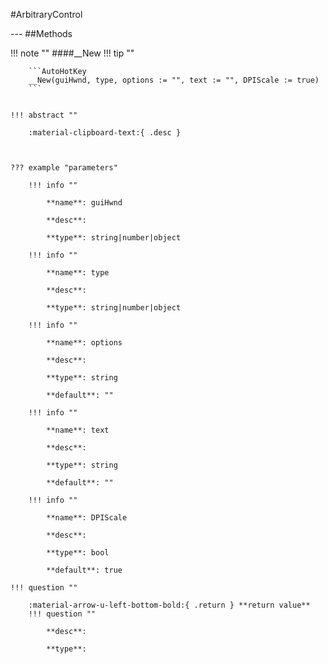 #ArbitraryControl
<figure markdown="1">

</figure>
---
##Methods

!!! note ""
    ####__New
    !!! tip ""

        ```AutoHotKey
        __New(guiHwnd, type, options := "", text := "", DPIScale := true)
        ```


    !!! abstract ""

        :material-clipboard-text:{ .desc } 



    ??? example "parameters"

        !!! info ""

            **name**: guiHwnd

            **desc**: 

            **type**: string|number|object

        !!! info ""

            **name**: type

            **desc**: 

            **type**: string|number|object

        !!! info ""

            **name**: options

            **desc**: 

            **type**: string

            **default**: ""

        !!! info ""

            **name**: text

            **desc**: 

            **type**: string

            **default**: ""

        !!! info ""

            **name**: DPIScale

            **desc**: 

            **type**: bool

            **default**: true

    !!! question ""

        :material-arrow-u-left-bottom-bold:{ .return } **return value**
        !!! question ""

            **desc**: 

            **type**: 

